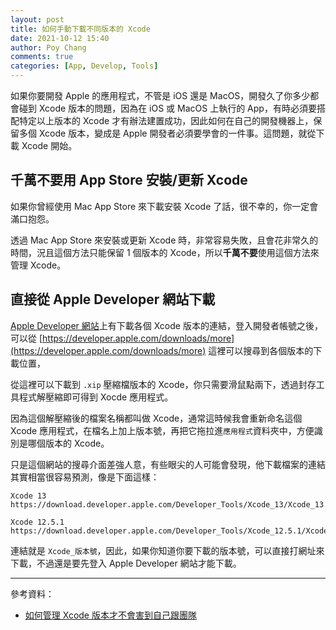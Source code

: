 ```yaml
---
layout: post
title: 如何手動下載不同版本的 Xcode
date: 2021-10-12 15:40
author: Poy Chang
comments: true
categories: [App, Develop, Tools]
---
```


如果你要開發 Apple 的應用程式，不管是 iOS 還是 MacOS，開發久了你多少都會碰到 Xcode 版本的問題，因為在 iOS 或 MacOS 上執行的 App，有時必須要搭配特定以上版本的 Xcode 才有辦法建置成功，因此如何在自己的開發機器上，保留多個 Xcode 版本，變成是 Apple 開發者必須要學會的一件事。這問題，就從下載 Xcode 開始。

## 千萬不要用 App Store 安裝/更新 Xcode

如果你曾經使用 Mac App Store 來下載安裝 Xcode 了話，很不幸的，你一定會滿口抱怨。

透過 Mac App Store 來安裝或更新 Xcode 時，非常容易失敗，且會花非常久的時間，況且這個方法只能保留 1 個版本的 Xcode，所以**千萬不要**使用這個方法來管理 Xcode。

## 直接從 Apple Developer 網站下載

[Apple Developer 網站](https://developer.apple.com/downloads)上有下載各個 Xcode 版本的連結，登入開發者帳號之後，可以從 [https://developer.apple.com/downloads/more](https://developer.apple.com/downloads/more) 這裡可以搜尋到各個版本的下載位置，

從這裡可以下載到 `.xip` 壓縮檔版本的 Xcode，你只需要滑鼠點兩下，透過封存工具程式解壓縮即可得到 Xocde 應用程式。

因為這個解壓縮後的檔案名稱都叫做 Xcode，通常這時候我會重新命名這個 Xcode 應用程式，在檔名上加上版本號，再把它拖拉進`應用程式`資料夾中，方便識別是哪個版本的 Xcode。

只是這個網站的搜尋介面差強人意，有些眼尖的人可能會發現，他下載檔案的連結其實相當很容易預測，像是下面這樣：

```
Xcode 13
https://download.developer.apple.com/Developer_Tools/Xcode_13/Xcode_13.xip

Xcode 12.5.1
https://download.developer.apple.com/Developer_Tools/Xcode_12.5.1/Xcode_12.5.1.xip
```

連結就是 `Xcode_版本號`，因此，如果你知道你要下載的版本號，可以直接打網址來下載，不過還是要先登入 Apple Developer 網站才能下載。

----------

參考資料：

* [如何管理 Xcode 版本才不會害到自己跟團隊](https://13h.tw/2019/11/01/manage-xcode-versions.html)
